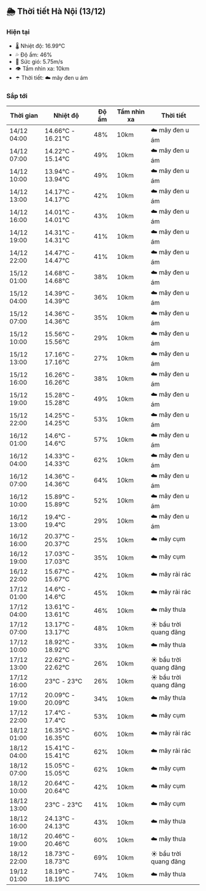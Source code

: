 ## 🌦️ Thời tiết Hà Nội (13/12)

### Hiện tại

- 🌡️ Nhiệt độ: 16.99℃
- 💦 Độ ẩm: 46%
- 💨 Sức gió: 5.75m/s
- 👁️ Tầm nhìn xa: 10km
- ☂️ Thời tiết: ☁️ mây đen u ám

### Sắp tới

| Thời gian | Nhiệt độ | Độ ẩm | Tầm nhìn xa | Thời tiết |
| --- | --- | --- | --- | --- |
| 14/12 04:00 | 14.66℃ - 16.21℃ | 48% | 10km | ☁️ mây đen u ám |
| 14/12 07:00 | 14.22℃ - 15.14℃ | 49% | 10km | ☁️ mây đen u ám |
| 14/12 10:00 | 13.94℃ - 13.94℃ | 49% | 10km | ☁️ mây đen u ám |
| 14/12 13:00 | 14.17℃ - 14.17℃ | 42% | 10km | ☁️ mây đen u ám |
| 14/12 16:00 | 14.01℃ - 14.01℃ | 43% | 10km | ☁️ mây đen u ám |
| 14/12 19:00 | 14.31℃ - 14.31℃ | 41% | 10km | ☁️ mây đen u ám |
| 14/12 22:00 | 14.47℃ - 14.47℃ | 41% | 10km | ☁️ mây đen u ám |
| 15/12 01:00 | 14.68℃ - 14.68℃ | 38% | 10km | ☁️ mây đen u ám |
| 15/12 04:00 | 14.39℃ - 14.39℃ | 36% | 10km | ☁️ mây đen u ám |
| 15/12 07:00 | 14.36℃ - 14.36℃ | 35% | 10km | ☁️ mây đen u ám |
| 15/12 10:00 | 15.56℃ - 15.56℃ | 29% | 10km | ☁️ mây đen u ám |
| 15/12 13:00 | 17.16℃ - 17.16℃ | 27% | 10km | ☁️ mây đen u ám |
| 15/12 16:00 | 16.26℃ - 16.26℃ | 38% | 10km | ☁️ mây đen u ám |
| 15/12 19:00 | 15.28℃ - 15.28℃ | 49% | 10km | ☁️ mây đen u ám |
| 15/12 22:00 | 14.25℃ - 14.25℃ | 53% | 10km | ☁️ mây đen u ám |
| 16/12 01:00 | 14.6℃ - 14.6℃ | 57% | 10km | ☁️ mây đen u ám |
| 16/12 04:00 | 14.33℃ - 14.33℃ | 62% | 10km | ☁️ mây đen u ám |
| 16/12 07:00 | 14.36℃ - 14.36℃ | 64% | 10km | ☁️ mây đen u ám |
| 16/12 10:00 | 15.89℃ - 15.89℃ | 52% | 10km | ☁️ mây đen u ám |
| 16/12 13:00 | 19.4℃ - 19.4℃ | 29% | 10km | ☁️ mây đen u ám |
| 16/12 16:00 | 20.37℃ - 20.37℃ | 25% | 10km | ☁️ mây cụm |
| 16/12 19:00 | 17.03℃ - 17.03℃ | 35% | 10km | ☁️ mây cụm |
| 16/12 22:00 | 15.67℃ - 15.67℃ | 42% | 10km | ☁️ mây rải rác |
| 17/12 01:00 | 14.6℃ - 14.6℃ | 45% | 10km | ☁️ mây rải rác |
| 17/12 04:00 | 13.61℃ - 13.61℃ | 46% | 10km | ☁️ mây thưa |
| 17/12 07:00 | 13.17℃ - 13.17℃ | 48% | 10km | ☀️ bầu trời quang đãng |
| 17/12 10:00 | 18.92℃ - 18.92℃ | 33% | 10km | ☁️ mây thưa |
| 17/12 13:00 | 22.62℃ - 22.62℃ | 26% | 10km | ☀️ bầu trời quang đãng |
| 17/12 16:00 | 23℃ - 23℃ | 26% | 10km | ☀️ bầu trời quang đãng |
| 17/12 19:00 | 20.09℃ - 20.09℃ | 34% | 10km | ☁️ mây thưa |
| 17/12 22:00 | 17.4℃ - 17.4℃ | 53% | 10km | ☁️ mây cụm |
| 18/12 01:00 | 16.35℃ - 16.35℃ | 60% | 10km | ☁️ mây rải rác |
| 18/12 04:00 | 15.41℃ - 15.41℃ | 62% | 10km | ☁️ mây rải rác |
| 18/12 07:00 | 15.05℃ - 15.05℃ | 62% | 10km | ☁️ mây cụm |
| 18/12 10:00 | 20.64℃ - 20.64℃ | 42% | 10km | ☁️ mây cụm |
| 18/12 13:00 | 23℃ - 23℃ | 41% | 10km | ☁️ mây cụm |
| 18/12 16:00 | 24.13℃ - 24.13℃ | 43% | 10km | ☁️ mây thưa |
| 18/12 19:00 | 20.46℃ - 20.46℃ | 60% | 10km | ☁️ mây thưa |
| 18/12 22:00 | 18.73℃ - 18.73℃ | 69% | 10km | ☀️ bầu trời quang đãng |
| 19/12 01:00 | 18.19℃ - 18.19℃ | 74% | 10km | ☁️ mây thưa |
